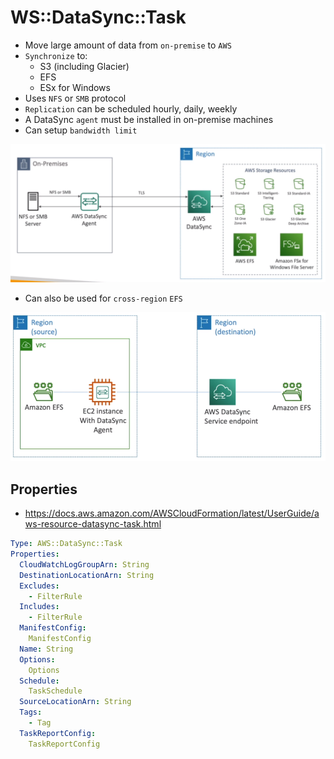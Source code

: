 # WS::DataSync::Task

- Move large amount of data from `on-premise` to `AWS`
- `Synchronize` to:
  - S3 (including Glacier)
  - EFS
  - ESx for Windows
- Uses `NFS` or `SMB` protocol
- `Replication` can be scheduled hourly, daily, weekly
- A DataSync `agent` must be installed in on-premise machines
- Can setup `bandwidth limit`

![DataSync](.images/datasync.png)

- Can also be used for `cross-region` `EFS`

![DataSync EFS](.images/datasync-efs.png)

## Properties

- <https://docs.aws.amazon.com/AWSCloudFormation/latest/UserGuide/aws-resource-datasync-task.html>

```yaml
Type: AWS::DataSync::Task
Properties:
  CloudWatchLogGroupArn: String
  DestinationLocationArn: String
  Excludes:
    - FilterRule
  Includes:
    - FilterRule
  ManifestConfig:
    ManifestConfig
  Name: String
  Options:
    Options
  Schedule:
    TaskSchedule
  SourceLocationArn: String
  Tags:
    - Tag
  TaskReportConfig:
    TaskReportConfig
```
